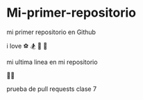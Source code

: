 # Mi-primer-repositorio

mi primer repositorio en Github

i love ⚽️ 🏂  :dog: :pizza:

mi ultima linea en mi repositorio

🏄‍♂️

prueba de pull requests clase 7

